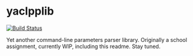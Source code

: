 # yaclpplib
[![Build Status](https://travis-ci.org/Aearsis/yaclpplib.svg?branch=master)](https://travis-ci.org/Aearsis/yaclpplib)

Yet another command-line parameters parser library. Originally a school assignment, currently WIP, including this readme. Stay tuned.

